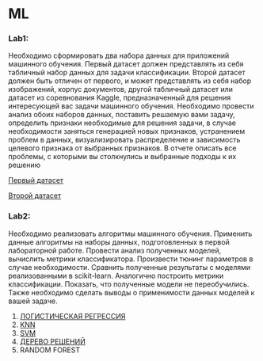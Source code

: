 # ML

### Lab1: 

Необходимо сформировать два набора данных для приложений машинного
обучения. Первый датасет должен представлять из себя табличный набор данных для
задачи классификации. Второй датасет должен быть отличен от первого, и может
представлять из себя набор изображений, корпус документов, другой табличный
датасет или датасет из соревнования Kaggle, предназначенный для решения
интересующей вас задачи машинного обучения. Необходимо провести анализ обоих
наборов данных, поставить решаемую вами задачу, определить признаки необходимые
для решения задачи, в случае необходимости заняться генерацией новых признаков,
устранением проблем в данных, визуализировать распределение и зависимость
целевого признака от выбранных признаков. В отчете описать все проблемы, с
которыми вы столкнулись и выбранные подходы к их решению

[Первый датасет](https://github.com/Ivan-Batyanovsky/ML-course/tree/master/ExamsRes)

[Второй датасет](https://github.com/Ivan-Batyanovsky/ML-course/tree/master/Insurance)

### Lab2:

Необходимо реализовать алгоритмы машинного обучения. Применить данные
алгоритмы на наборы данных, подготовленных в первой лабораторной работе.
Провести анализ полученных моделей, вычислить метрики классификатора.
Произвести тюнинг параметров в случае необходимости. Сравнить полученные
результаты с моделями реализованными в scikit-learn. Аналогично построить метрики
классификации. Показать, что полученные модели не переобучились. Также необходимо
сделать выводы о применимости данных моделей к вашей задаче.
1) [ЛОГИСТИЧЕСКАЯ РЕГРЕССИЯ](https://github.com/Ivan-Batyanovsky/ML-course/blob/master/lab2/Logistic_Regression.ipynb)
2) [KNN](https://github.com/Ivan-Batyanovsky/ML-course/blob/master/lab2/My_KNN.ipynb)
3) [SVM](https://github.com/Ivan-Batyanovsky/ML-course/blob/master/lab2/%E0%B2%A0_%E0%B2%A0SVM_PLEASE_WORK%E0%B2%A0_%E0%B2%A0.ipynb)
4) [ДЕРЕВО РЕШЕНИЙ](https://github.com/Ivan-Batyanovsky/ML-course/blob/master/lab2/ITS_ACTUALY_WORKING_POG_CHUMP.ipynb)
5) RANDOM FOREST
